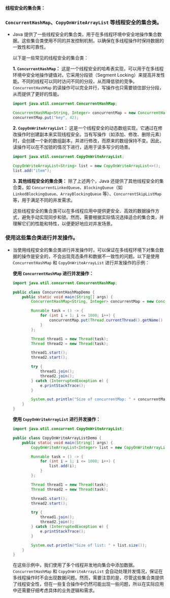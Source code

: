 **线程安全的集合类：**

### `ConcurrentHashMap`、`CopyOnWriteArrayList` 等线程安全的集合类。

- Java 提供了一些线程安全的集合类，用于在多线程环境中安全地操作集合数据。这些集合类使用不同的并发控制机制，以确保在多线程操作时保持数据的一致性和可靠性。

  以下是一些常见的线程安全的集合类：

  **1. `ConcurrentHashMap`：** 这是一个线程安全的哈希表实现，可以用于在多线程环境中安全地操作键值对。它采用分段锁（Segment Locking）来提高并发性能。不同的线程可以同时访问不同的分段，从而降低锁的竞争。`ConcurrentHashMap` 的读操作可以完全并行，写操作也只需要锁住部分分段，从而提供了更好的性能。

  ```java
  import java.util.concurrent.ConcurrentHashMap;
  
  ConcurrentHashMap<String, Integer> concurrentMap = new ConcurrentHashMap<>();
  concurrentMap.put("key", 42);
  ```

  **2. `CopyOnWriteArrayList`：** 这是一个线程安全的动态数组实现，它通过在修改操作时创建副本来实现线程安全。当有写操作（如添加、修改、删除元素）时，会创建一个新的数组副本，并进行修改，而原来的数组保持不变。因此，读操作可以在不加锁的情况下进行，适用于读多写少的场景。

  ```java
  import java.util.concurrent.CopyOnWriteArrayList;
  
  CopyOnWriteArrayList<String> list = new CopyOnWriteArrayList<>();
  list.add("item");
  ```

  **3. 其他线程安全的集合类：** 除了上述两个，Java 还提供了其他线程安全的集合类，如 `ConcurrentLinkedQueue`、`BlockingQueue`（如 `LinkedBlockingQueue`、`ArrayBlockingQueue` 等）、`ConcurrentSkipListMap` 等，用于满足不同的并发需求。

  这些线程安全的集合类可以在多线程应用中提供更安全、高效的数据操作方式，避免手动实现同步和锁。然而，需要根据实际情况选择适合的集合类，并理解它们的性能和特性，以便更好地应对并发场景。

### 使用这些集合类进行并发操作。

- 当使用线程安全的集合类进行并发操作时，可以保证在多线程环境下对集合数据的操作是安全的，不会出现竞态条件和数据不一致性的问题。以下是使用 `ConcurrentHashMap` 和 `CopyOnWriteArrayList` 进行并发操作的示例：

  **使用 `ConcurrentHashMap` 进行并发操作：**

  ```java
  import java.util.concurrent.ConcurrentHashMap;
  
  public class ConcurrentHashMapDemo {
      public static void main(String[] args) {
          ConcurrentHashMap<String, Integer> concurrentMap = new ConcurrentHashMap<>();
  
          Runnable task = () -> {
              for (int i = 1; i <= 1000; i++) {
                  concurrentMap.put(Thread.currentThread().getName() + "-" + i, i);
              }
          };
  
          Thread thread1 = new Thread(task);
          Thread thread2 = new Thread(task);
  
          thread1.start();
          thread2.start();
  
          try {
              thread1.join();
              thread2.join();
          } catch (InterruptedException e) {
              e.printStackTrace();
          }
  
          System.out.println("Size of concurrentMap: " + concurrentMap.size());
      }
  }
  ```

  **使用 `CopyOnWriteArrayList` 进行并发操作：**

  ```java
  import java.util.concurrent.CopyOnWriteArrayList;
  
  public class CopyOnWriteArrayListDemo {
      public static void main(String[] args) {
          CopyOnWriteArrayList<Integer> list = new CopyOnWriteArrayList<>();
  
          Runnable task = () -> {
              for (int i = 1; i <= 1000; i++) {
                  list.add(i);
              }
          };
  
          Thread thread1 = new Thread(task);
          Thread thread2 = new Thread(task);
  
          thread1.start();
          thread2.start();
  
          try {
              thread1.join();
              thread2.join();
          } catch (InterruptedException e) {
              e.printStackTrace();
          }
  
          System.out.println("Size of list: " + list.size());
      }
  }
  ```

  在这些示例中，我们使用了多个线程并发地向集合中添加数据。`ConcurrentHashMap` 和 `CopyOnWriteArrayList` 会自动处理并发情况，保证在多线程操作时不会出现数据问题。然而，需要注意的是，尽管这些集合类提供了线程安全性，但在一些复合操作中仍然可能出现一些问题，所以在实际应用中还需要仔细考虑具体的业务逻辑和需求。